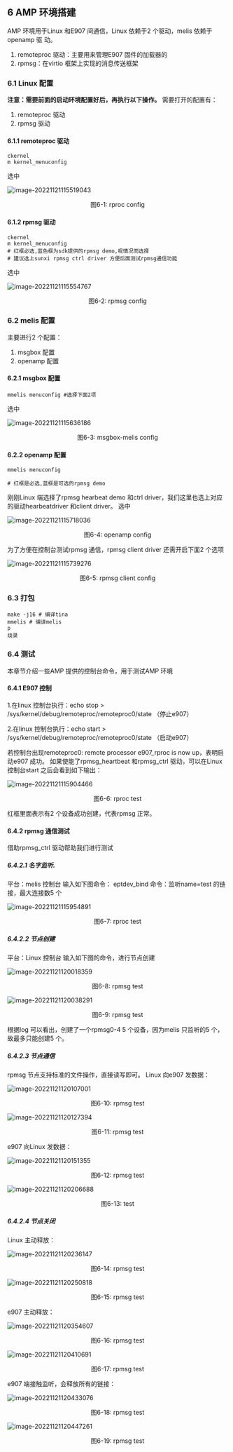 ## 6 AMP 环境搭建

AMP 环境用于Linux 和E907 间通信，Linux 依赖于2 个驱动，melis 依赖于openamp 驱
动。

1. remoteproc 驱动：主要用来管理E907 固件的加载器的
2. rpmsg：在virtio 框架上实现的消息传送框架

### 6.1 Linux 配置

**注意：需要前面的启动环境配置好后，再执行以下操作。**
需要打开的配置有：

1. remoteproc 驱动
2. rpmsg 驱动

#### 6.1.1 remoteproc 驱动

```
ckernel
m kernel_menuconfig
```

选中

![image-20221121115519043](http://photos.100ask.net/tina-docs/Linux_E907_DevGuide_image-20221121115519043.png)

<center>图6-1: rproc config</center>

#### 6.1.2 rpmsg 驱动

```
ckernel
m kernel_menuconfig
# 红框必选,蓝色框为sdk提供的rpmsg demo,视情况而选择
# 建议选上sunxi rpmsg ctrl driver 方便后面测试rpmsg通信功能
```

选中

![image-20221121115554767](http://photos.100ask.net/tina-docs/Linux_E907_DevGuide_image-20221121115554767.png)

<center>图6-2: rpmsg config</center>

### 6.2 melis 配置

主要进行2 个配置：

1. msgbox 配置
2. openamp 配置

#### 6.2.1 msgbox 配置

```
mmelis menuconfig #选择下面2项
```


选中

![image-20221121115636186](http://photos.100ask.net/tina-docs/Linux_E907_DevGuide_image-20221121115636186.png)

<center>图6-3: msgbox-melis config</center>

#### 6.2.2 openamp 配置

```
mmelis menuconfig

# 红框是必选,蓝框是可选的rpmsg demo
```

刚刚Linux 端选择了rpmsg hearbeat demo 和ctrl driver，我们这里也选上对应的驱动hearbeatdriver 和client driver。
选中

![image-20221121115718036](http://photos.100ask.net/tina-docs/Linux_E907_DevGuide_image-20221121115718036.png)

<center>图6-4: openamp config</center>

为了方便在控制台测试rpmsg 通信，rpmsg client driver 还需开启下面2 个选项

![image-20221121115739276](http://photos.100ask.net/tina-docs/Linux_E907_DevGuide_image-20221121115739276.png)

<center>图6-5: rpmsg client config</center>

### 6.3 打包

```
make -j16 # 编译tina
mmelis # 编译melis
p
烧录
```

### 6.4 测试

本章节介绍一些AMP 提供的控制台命令，用于测试AMP 环境

#### 6.4.1 E907 控制

1.在linux 控制台执行：echo stop > /sys/kernel/debug/remoteproc/remoteproc0/state
（停止e907）

2.在linux 控制台执行：echo start > /sys/kernel/debug/remoteproc/remoteproc0/state
（启动e907）

若控制台出现remoteproc0: remote processor e907_rproc is now up，表明启动e907 成功。
如果使能了rpmsg_heartbeat 和rpmsg_ctrl 驱动，可以在Linux 控制台start 之后会看到如下输出：

![image-20221121115904466](http://photos.100ask.net/tina-docs/Linux_E907_DevGuide_image-20221121115904466.png)

<center>图6-6: rproc test</center>

红框里面表示有2 个设备成功创建，代表rpmsg 正常。

#### 6.4.2 rpmsg 通信测试

借助rpmsg_ctrl 驱动帮助我们进行测试

##### 6.4.2.1 名字监听.

平台：melis 控制台
输入如下图命令：
eptdev_bind 命令：监听name=test 的链接，最大连接数5 个

![image-20221121115954891](http://photos.100ask.net/tina-docs/Linux_E907_DevGuide_image-20221121115954891.png)

<center>图6-7: rproc test</center>

##### 6.4.2.2 节点创建

平台：Linux 控制台
输入如下图的命令，进行节点创建

![image-20221121120018359](http://photos.100ask.net/tina-docs/Linux_E907_DevGuide_image-20221121120018359.png)

<center>图6-8: rpmsg test</center>

![image-20221121120038291](http://photos.100ask.net/tina-docs/Linux_E907_DevGuide_image-20221121120038291.png)

<center>图6-9: rpmsg test</center>

根据log 可以看出，创建了一个rpmsg0-4 5 个设备，因为melis 只监听的5 个，故最多只能创建5 个。



##### 6.4.2.3 节点通信

rpmsg 节点支持标准的文件操作，直接读写即可。
Linux 向e907 发数据：

![image-20221121120107001](http://photos.100ask.net/tina-docs/Linux_E907_DevGuide_image-20221121120107001.png)

<center>图6-10: rpmsg test</center>

![image-20221121120127394](http://photos.100ask.net/tina-docs/Linux_E907_DevGuide_image-20221121120127394.png)

<center>图6-11: rpmsg test</center>

e907 向Linux 发数据：

![image-20221121120151355](http://photos.100ask.net/tina-docs/Linux_E907_DevGuide_image-20221121120151355.png)

<center>图6-12: rpmsg test</center>

![image-20221121120206688](http://photos.100ask.net/tina-docs/Linux_E907_DevGuide_image-20221121120206688.png)

<center>图6-13: test</center>

##### 6.4.2.4 节点关闭

Linux 主动释放：

![image-20221121120236147](http://photos.100ask.net/tina-docs/Linux_E907_DevGuide_image-20221121120236147.png)

<center>图6-14: rpmsg test</center>

![image-20221121120250818](http://photos.100ask.net/tina-docs/Linux_E907_DevGuide_image-20221121120250818.png)

<center>图6-15: rpmsg test</center>

e907 主动释放：

![image-20221121120354607](http://photos.100ask.net/tina-docs/Linux_E907_DevGuide_image-20221121120354607.png)

<center>图6-16: rpmsg test</center>

![image-20221121120410691](http://photos.100ask.net/tina-docs/Linux_E907_DevGuide_image-20221121120410691.png)

<center>图6-17: rpmsg test</center>

e907 端接触监听，会释放所有的链接：

![image-20221121120433076](http://photos.100ask.net/tina-docs/Linux_E907_DevGuide_image-20221121120433076.png)

<center>图6-18: rpmsg test</center>

![image-20221121120447261](http://photos.100ask.net/tina-docs/Linux_E907_DevGuide_image-20221121120447261.png)

<center>图6-19: rpmsg test</center>

